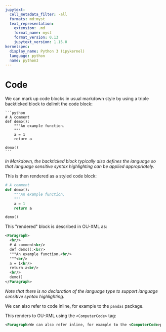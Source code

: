 ```yaml
---
jupytext:
  cell_metadata_filter: -all
  formats: md:myst
  text_representation:
    extension: .md
    format_name: myst
    format_version: 0.13
    jupytext_version: 1.15.0
kernelspec:
  display_name: Python 3 (ipykernel)
  language: python
  name: python3
---
```


# Code

We can mark up code blocks in usual markdown style by using a triple backticked block to delimit the code block:

````text
```python
# A comment
def demo():
    """An example function.
    """
    a = 1
    return a

demo()
```
````

*In Markdown, the backticked block typically also defines the language so that language sensitive syntax highlighting can be applied appropriately.*

This is then rendered as a styled code block:

```python
# A comment
def demo():
    """An example function.
    """
    a = 1
    return a

demo()
```

This "rendered" block is described in OU-XML as:

```xml
<Paragraph>
  <br/>
  # A comment<br/>
  def demo():<br/>
  """An example function.<br/>
  """<br/>
  a = 1<br/>
  return a<br/>
  <br/>
  demo()
</Paragraph>
```

*Note that there is no declaration of the language type to support language sensitive syntax highlighting.*

We can also refer to code inline, for example to the `pandas` package.

This renders to OU-XML using the `<ComputerCode>` tag:

```xml
<Paragraph>We can also refer inline, for example to the <ComputerCode>pandas</ComputerCode> package.</Paragraph>
```
